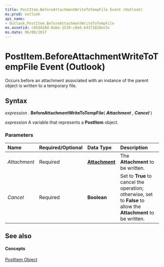 ```yaml
---
title: PostItem.BeforeAttachmentWriteToTempFile Event (Outlook)
ms.prod: outlook
api_name:
- Outlook.PostItem.BeforeAttachmentWriteToTempFile
ms.assetid: c05d420d-8abe-2539-c8e6-64372828ec5c
ms.date: 06/08/2017
---
```



# PostItem.BeforeAttachmentWriteToTempFile Event (Outlook)

Occurs before an attachment associated with an instance of the parent object is written to a temporary file.


## Syntax

 _expression_ . **BeforeAttachmentWriteToTempFile**( **_Attachment_** , **_Cancel_** )

 _expression_ A variable that represents a **PostItem** object.


### Parameters



|**Name**|**Required/Optional**|**Data Type**|**Description**|
|:-----|:-----|:-----|:-----|
| _Attachment_|Required| **[Attachment](Outlook.Attachment.md)**|The  **Attachment** to be written.|
| _Cancel_|Required| **Boolean**|Set to  **True** to cancel the operation; otherwise, set to **False** to allow the **Attachment** to be written.|

## See also


#### Concepts


[PostItem Object](Outlook.PostItem.md)

